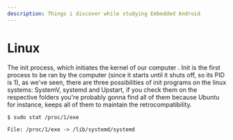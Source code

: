 ```yaml
---
description: Things i discover while studying Embedded Android
---
```


# Linux

The init process, which initiates the kernel of our computer  . Init is the first process to be ran by the computer \(since it starts until it shuts off, so its PID is 1\), as we've seen, there are three possibilities of init programs on the linux systems: SystemV, systemd and Upstart, if you check them on the respective folders you're probably gonna find all of them because Ubuntu for instance, keeps all of them to maintain the retrocompatibility.

 

`$ sudo stat /proc/1/exe`

`File: /proc/1/exe -> /lib/systemd/systemd`

